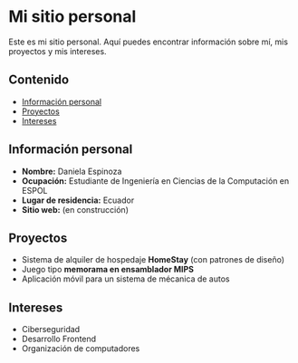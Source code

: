 # Mi sitio personal
Este es mi sitio personal. Aquí puedes encontrar información sobre mí, mis
proyectos y mis intereses.

## Contenido
* [Información personal](#información-personal)
* [Proyectos](#proyectos)
* [Intereses](#intereses)

## Información personal
* **Nombre:** Daniela Espinoza  
* **Ocupación:** Estudiante de Ingeniería en Ciencias de la Computación en ESPOL  
* **Lugar de residencia:** Ecuador  
* **Sitio web:** (en construcción)

## Proyectos
* Sistema de alquiler de hospedaje **HomeStay** (con patrones de diseño)  
* Juego tipo **memorama en ensamblador MIPS**  
* Aplicación móvil para un sistema de mécanica de autos

## Intereses
* Ciberseguridad  
* Desarrollo Frontend  
* Organización de computadores  
